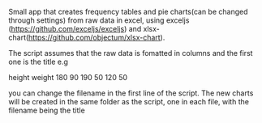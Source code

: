 Small app that creates frequency tables and pie charts(can be changed through settings)
from raw data in excel, using exceljs (https://github.com/exceljs/exceljs)
and xlsx-chart(https://github.com/objectum/xlsx-chart).

The script assumes that the raw data is fomatted in columns and the first one is the title e.g

height weight
180 90
190 50
120 50

you can change the filename in the first line of the script. The new charts will be
created in the same folder as the script, one in each file, with the filename being
the title
